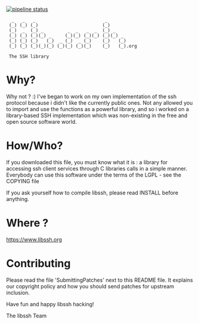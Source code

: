 [![pipeline status](https://gitlab.com/libssh/libssh-mirror/badges/master/pipeline.svg)](https://gitlab.com/libssh/libssh-mirror/commits/master)

```
  _   _   _                          _
 (_) (_) (_)                        (_)
 (_)  _  (_) _         _  _   _  _  (_) _
 (_) (_) (_)(_) _     (_)(_) (_)(_) (_)(_) _
 (_) (_) (_)   (_)  _ (_)  _ (_)    (_)   (_)
 (_) (_) (_)(_)(_) (_)(_) (_)(_)    (_)   (_).org

 The SSH library

```

# Why?

Why not ? :) I've began to work on my own implementation of the ssh protocol
because i didn't like the currently public ones.
Not any allowed you to import and use the functions as a powerful library,
and so i worked on a library-based SSH implementation which was non-existing
in the free and open source software world.


# How/Who?

If you downloaded this file, you must know what it is : a library for
accessing ssh client services through C libraries calls in a simple manner.
Everybody can use this software under the terms of the LGPL - see the COPYING
file

If you ask yourself how to compile libssh, please read INSTALL before anything.

# Where ?

https://www.libssh.org

# Contributing

Please read the file 'SubmittingPatches' next to this README file. It explains
our copyright policy and how you should send patches for upstream inclusion.

Have fun and happy libssh hacking!

The libssh Team
